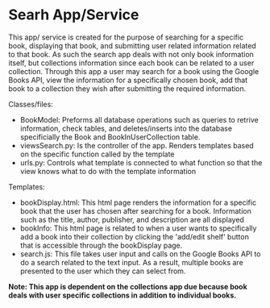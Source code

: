 # Searh App/Service
This app/ service is created for the purpose of searching for a specific book, displaying that book, and submitting user related information related to that book. As such the search app deals with not only book information itself, but collections information since each book can be related to a user collection. Through this app a user may search for a book using the Google Books API, view the information for a specifically chosen book, add that book to a collection they wish after submitting the required information.

Classes/files: 
- BookModel: Preforms all database operations such as queries to retrive information, check tables, and deletes/inserts into the database specificially the Book and BookInUserCollection table. 
- viewsSearch.py: Is the controller of the app. Renders templates based on the specific function called by the template 
- urls.py: Controls what template is connected to what function so that the view knows what to do with the template information

Templates:
- bookDisplay.html: This html page renders the information for a specific book that the user has chosen after searching for a book. Information such as the title, author, publisher, and description are all displayed
- bookInfo: This html page is related to when a user wants to specifically add a book into their collection by clicking the 'add/edit shelf' button that is accessible through the bookDisplay page.
- search.js: This file takes user input and calls on the Google Books API to do a search related to the text input. As a result, multiple books are presented to the user which they can select from. 

**Note: This app is dependent on the collections app due because book deals with user specific collections in addition to individual books.**
 

